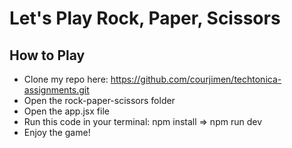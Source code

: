 # Let's Play Rock, Paper, Scissors
## How to Play
- Clone my repo here: https://github.com/courjimen/techtonica-assignments.git
-  Open the rock-paper-scissors folder
- Open the app.jsx file 
- Run this code in your terminal: npm install => npm run dev
- Enjoy the game!